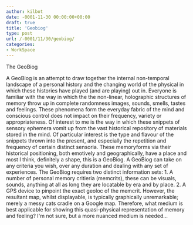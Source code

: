 ```yaml
---
author: kilbot
date: -0001-11-30 00:00:00+00:00
draft: true
title: 'Geobiog'
type: post
url: /-0001/11/30/geobiog/
categories:
- WorkSpace
---
```


The GeoBiog

A GeoBiog is an attempt to draw together the internal non-temporal landscape of a personal history and the changing world of the physical in which these histories have played (and are playing) out in. Everyone is familiar with the way in which the the non-linear, holographic structures of memory throw up in complete randomness images, sounds, smells, tastes and feelings. These phenomena form the everyday fabric of the mind and conscious control does not impact on their frequency, variety or appropriateness. Of interest to me is the way in which these snippets of sensory ephemera vomit up from the vast historical repository of materials stored in the mind. Of particular interest is the type and flavour of the snippets thrown into the present, and especially the repetition and frequency of certain distinct sensoria. These memoryforms via their historical positioning, both emotively and geographically, have a place and most I think, definitely a shape, this is a GeoBiog. A GeoBiog can take on any criteria you wish, over any duration and dealing with any set of experiences. The GeoBiog requires two distinct information sets: 1. A number of personal memory critieria (memcrits), these can be visuals, sounds, anything at all as long they are locatable by era and by place. 2. A GPS device to pinpoint the exact geoloc of the memcrit. However, the resultant map, whilst displayable, is typically graphically unremarkable; merely a messy cats cradle on a Google map. Therefore, what medium is best applicable for showing this quasi-physical representation of memory and feeling? I'm not sure, but a more nuanced medium is needed...